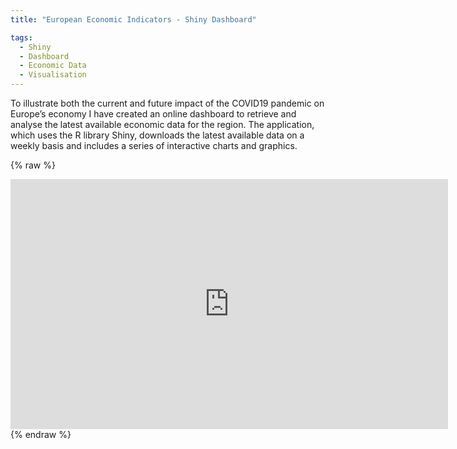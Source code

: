 ```yaml
---
title: "European Economic Indicators - Shiny Dashboard"

tags:
  - Shiny
  - Dashboard
  - Economic Data
  - Visualisation
---
```


To illustrate both the current and future impact of the COVID19 pandemic on Europe’s economy I have created an online dashboard to retrieve and analyse the latest available 
economic data for the region. The application, which uses the R library Shiny, downloads the latest available data on a weekly basis and includes a series of interactive charts and graphics.  
 
{% raw %}
<iframe width="700" height="400" scrolling="no" frameborder="no"  src="https://mjacobsdata.shinyapps.io/europe-economy-covid/"> </iframe> 
{% endraw %}



